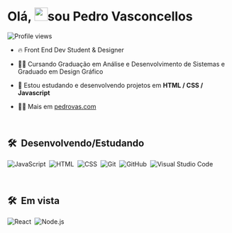 <h1 align="left">Olá, <img src="https://raw.githubusercontent.com/kaueMarques/kaueMarques/master/hi.gif" height="30px">sou Pedro Vasconcellos</h1>
<p align="left"> <img src="https://komarev.com/ghpvc/?username=pedrosvasconcellos&color=yellow" alt="Profile views" /> </p>

- 🔥 Front End Dev Student & Designer

- 👨‍🎓 Cursando Graduação em Análise e Desenvolvimento de Sistemas e Graduado em Design Gráfico 

- 💬 Estou estudando e desenvolvendo projetos em **HTML / CSS / Javascript**

- 👨‍💻 Mais em [pedrovas.com](https://pedrovas.com)

<br>

## 🛠 &nbsp;Desenvolvendo/Estudando

![JavaScript](https://img.shields.io/badge/-JavaScript-05122A?style=flat&logo=javascript)&nbsp;
![HTML](https://img.shields.io/badge/-HTML-05122A?style=flat&logo=HTML5)&nbsp;
![CSS](https://img.shields.io/badge/-CSS-05122A?style=flat&logo=CSS3&logoColor=1572B6)&nbsp;
![Git](https://img.shields.io/badge/-Git-05122A?style=flat&logo=git)&nbsp;
![GitHub](https://img.shields.io/badge/-GitHub-05122A?style=flat&logo=github)&nbsp;
![Visual Studio Code](https://img.shields.io/badge/-Visual%20Studio%20Code-05122A?style=flat&logo=visual-studio-code&logoColor=007ACC)&nbsp;

<br>

## 🛠 &nbsp;Em vista

![React](https://img.shields.io/badge/-React-05122A?style=flat&logo=react)&nbsp;
![Node.js](https://img.shields.io/badge/-Node.js-05122A?style=flat&logo=node.js)&nbsp;

<!--
<br>

## ⚙️ &nbsp;GitHub Analytics

<p align="left">
<img width="530em" src="https://github-readme-stats.vercel.app/api?username=pedrosvasconcellos&show_icons=true&theme=vision-friendly-dark" alt="pedrosvasconcellos's stats"/>
<img width="530em" src="https://github-readme-stats.vercel.app/api/top-langs/?username=pedrosvasconcellos&layout=compact&theme=vision-friendly-dark" alt="pedrosvasconcellos's most languages"/>
</p>
-->
<!-- 
<br><br>

## Contact

<p align="left" style="background:yellow">
<a href="https://codepen.io/maykbrito" target="_blank">
  <img align="center" src="https://img.shields.io/badge/-maykbrito-05122A?style=flat&logo=codepen" alt="codepen"/>
</a>
<a href="https://twitter.com/maykbrito" target="_blank">
  <img align="center" src="https://img.shields.io/badge/-maykbrito-05122A?style=flat&logo=twitter" alt="twitter"/>  
</a>
<a href="https://linkedin.com/in/maykbrito" target="_blank">
  <img align="center" src="https://img.shields.io/badge/-maykbrito-05122A?style=flat&logo=linkedin" alt="linkedin"/>
</a>
<a href="https://instagram.com/maykbrito" target="_blank">
 <img align="center" src="https://img.shields.io/badge/-maykbrito-05122A?style=flat&logo=instagram" alt="instagram"/>
</a>
<a href="https://youtube.com/maykbrito" target="_blank">
 <img align="center" src="https://img.shields.io/badge/-maykbrito-05122A?style=flat&logo=youtube" alt="youtube"/>
</a>
</p>
-->
